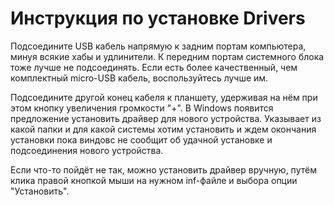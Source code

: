 # Инструкция по установке Drivers #

Подсоедините USB кабель напрямую к задним портам компьютера, минуя всякие хабы и удлинители. К передним портам системного блока тоже лучше не подсоединять. Если есть более качественный, чем комплектный micro-USB кабель, воспользуйтесь лучше им.

Подсоедините другой конец кабеля к планшету, удерживая на нём при этом кнопку увеличения громкости "+". В Windows появится предложение установить драйвер для нового устройства. Указывает из какой папки и для какой системы хотим установить и ждем окончания установки пока виндовс не сообщит об удачной установке и подсоединения нового устройства.

Если что-то пойдёт не так, можно установить драйвер вручную, путём клика правой кнопкой мыши на нужном inf-файле и выбора опции "Установить".